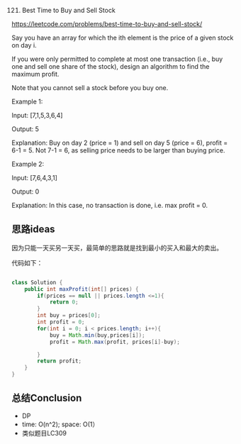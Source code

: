 121. Best Time to Buy and Sell Stock

https://leetcode.com/problems/best-time-to-buy-and-sell-stock/


Say you have an array for which the ith element is the price of a given stock on day i.

If you were only permitted to complete at most one transaction (i.e., buy one and sell one share of the stock), design an algorithm to find the maximum profit.

Note that you cannot sell a stock before you buy one.

Example 1:

Input: [7,1,5,3,6,4]

Output: 5

Explanation: Buy on day 2 (price = 1) and sell on day 5 (price = 6), profit = 6-1 = 5.
             Not 7-1 = 6, as selling price needs to be larger than buying price.

Example 2:

Input: [7,6,4,3,1]

Output: 0

Explanation: In this case, no transaction is done, i.e. max profit = 0.


## 思路ideas

因为只能一天买另一天买，最简单的思路就是找到最小的买入和最大的卖出。



代码如下：

```java

class Solution {
    public int maxProfit(int[] prices) {
        if(prices == null || prices.length <=1){
            return 0;
        }
        int buy = prices[0];
        int profit = 0;
        for(int i = 0; i < prices.length; i++){
            buy = Math.min(buy,prices[i]);
            profit = Math.max(profit, prices[i]-buy);

        }
        return profit;
    }        
}

```


## 总结Conclusion

- DP
- time: O(n^2); space: O(1）
- 类似题目LC309
